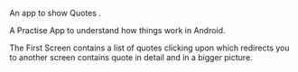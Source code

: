 An app to show Quotes .

A Practise App to understand how things work in Android.

The First Screen contains a list of quotes clicking upon which redirects you to another screen contains quote in detail and in a bigger picture.